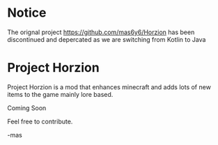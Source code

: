 # Notice

The orignal project https://github.com/mas6y6/Horzion has been discontinued and depercated as we are switching from Kotlin to Java

# Project Horzion

Project Horzion is a mod that enhances minecraft and adds lots of new items to the game mainly lore based.

Coming Soon

Feel free to contribute.

-mas
